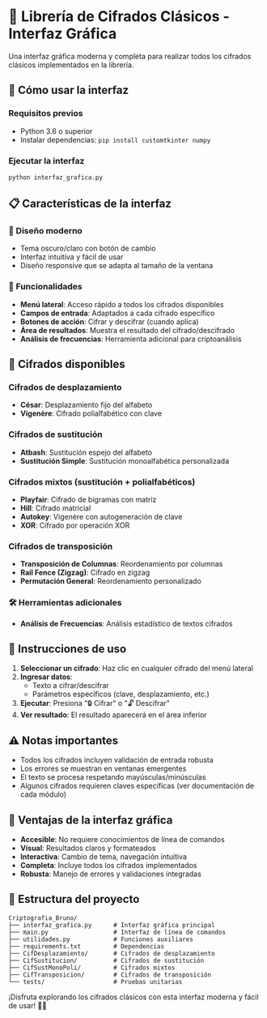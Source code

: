 # 🔐 Librería de Cifrados Clásicos - Interfaz Gráfica

Una interfaz gráfica moderna y completa para realizar todos los cifrados clásicos implementados en la librería.

## 🚀 Cómo usar la interfaz

### Requisitos previos
- Python 3.6 o superior
- Instalar dependencias: `pip install customtkinter numpy`

### Ejecutar la interfaz
```bash
python interfaz_grafica.py
```

## 📋 Características de la interfaz

### 🎨 Diseño moderno
- Tema oscuro/claro con botón de cambio
- Interfaz intuitiva y fácil de usar
- Diseño responsive que se adapta al tamaño de la ventana

### 🔧 Funcionalidades
- **Menú lateral**: Acceso rápido a todos los cifrados disponibles
- **Campos de entrada**: Adaptados a cada cifrado específico
- **Botones de acción**: Cifrar y descifrar (cuando aplica)
- **Área de resultados**: Muestra el resultado del cifrado/descifrado
- **Análisis de frecuencias**: Herramienta adicional para criptoanálisis

## 🔐 Cifrados disponibles

### Cifrados de desplazamiento
- **César**: Desplazamiento fijo del alfabeto
- **Vigenère**: Cifrado polialfabético con clave

### Cifrados de sustitución
- **Atbash**: Sustitución espejo del alfabeto
- **Sustitución Simple**: Sustitución monoalfabética personalizada

### Cifrados mixtos (sustitución + polialfabéticos)
- **Playfair**: Cifrado de bigramas con matriz
- **Hill**: Cifrado matricial
- **Autokey**: Vigenère con autogeneración de clave
- **XOR**: Cifrado por operación XOR

### Cifrados de transposición
- **Transposición de Columnas**: Reordenamiento por columnas
- **Rail Fence (Zigzag)**: Cifrado en zigzag
- **Permutación General**: Reordenamiento personalizado

### 🛠️ Herramientas adicionales
- **Análisis de Frecuencias**: Análisis estadístico de textos cifrados

## 📖 Instrucciones de uso

1. **Seleccionar un cifrado**: Haz clic en cualquier cifrado del menú lateral
2. **Ingresar datos**:
   - Texto a cifrar/descifrar
   - Parámetros específicos (clave, desplazamiento, etc.)
3. **Ejecutar**: Presiona "🔒 Cifrar" o "🔓 Descifrar"
4. **Ver resultado**: El resultado aparecerá en el área inferior

## ⚠️ Notas importantes

- Todos los cifrados incluyen validación de entrada robusta
- Los errores se muestran en ventanas emergentes
- El texto se procesa respetando mayúsculas/minúsculas
- Algunos cifrados requieren claves específicas (ver documentación de cada módulo)

## 🎯 Ventajas de la interfaz gráfica

- **Accesible**: No requiere conocimientos de línea de comandos
- **Visual**: Resultados claros y formateados
- **Interactiva**: Cambio de tema, navegación intuitiva
- **Completa**: Incluye todos los cifrados implementados
- **Robusta**: Manejo de errores y validaciones integradas

## 📁 Estructura del proyecto

```
Criptografia_Bruno/
├── interfaz_grafica.py      # Interfaz gráfica principal
├── main.py                  # Interfaz de línea de comandos
├── utilidades.py            # Funciones auxiliares
├── requirements.txt         # Dependencias
├── CifDesplazamiento/       # Cifrados de desplazamiento
├── CifSustitucion/          # Cifrados de sustitución
├── CifSustMonoPoli/         # Cifrados mixtos
├── CifTransposicion/        # Cifrados de transposición
└── tests/                   # Pruebas unitarias
```

¡Disfruta explorando los cifrados clásicos con esta interfaz moderna y fácil de usar! 🔐✨